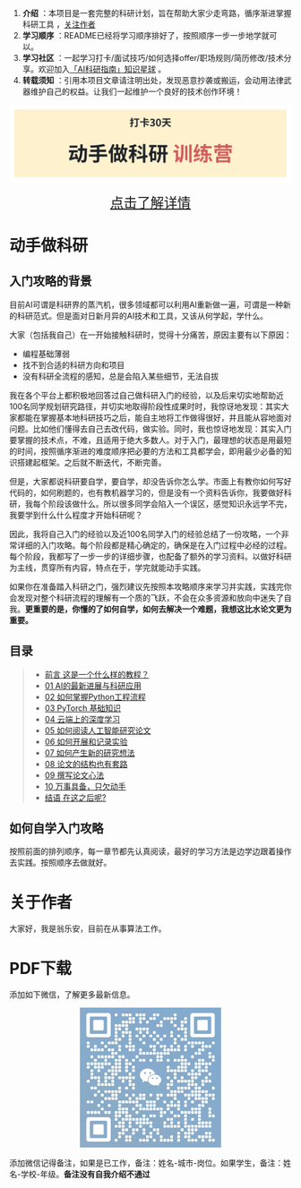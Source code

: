 1. **介绍** ：本项目是一套完整的科研计划，旨在帮助大家少走弯路，循序渐进掌握科研工具 ，[关注作者](https://github.com/WengLean/AI4Research?tab=readme-ov-file#关于作者)
2. **学习顺序** ：README已经将学习顺序排好了，按照顺序一步一步地学就可以。
3. **学习社区** ：一起学习打卡/面试技巧/如何选择offer/职场规则/简历修改/技术分享。欢迎加入[「AI科研指南」知识星球](https://wx.zsxq.com/dweb2/index/group/28885822425181) 。
4. **转载须知** ：引用本项目文章请注明出处，发现恶意抄袭或搬运，会动用法律武器维护自己的权益。让我们一起维护一个良好的技术创作环境！

![image-20240804110628122](./img/camp.jpg)

<center><font face="黑体" size=5><a href="https://mp.weixin.qq.com/s/O5P_f5LFTG-kBuLA3vbnLQ" title="超链接title">点击了解详情</a></font></center>

#                                                 动手做科研

## 入门攻略的背景

目前AI可谓是科研界的蒸汽机，很多领域都可以利用AI重新做一遍，可谓是一种新的科研范式。但是面对日新月异的AI技术和工具，又该从何学起，学什么。

大家（包括我自己）在一开始接触科研时，觉得十分痛苦，原因主要有以下原因：

- 编程基础薄弱
- 找不到合适的科研方向和项目
- 没有科研全流程的感知，总是会陷入某些细节，无法自拔

我在各个平台上都积极地回答过自己做科研入门的经验，以及后来切实地帮助近100名同学规划研究路径，并切实地取得阶段性成果时时，我惊讶地发现：其实大家都能在掌握基本地科研技巧之后，能自主地将工作做得很好，并且能从容地面对问题。比如他们懂得去自己去改代码，做实验。同时，我也惊讶地发现：其实入门要掌握的技术点，不难，且适用于绝大多数人。对于入门，最理想的状态是用最短的时间，按照循序渐进的难度顺序把必要的方法和工具都学会，即用最少必备的知识搭建起框架。之后就不断迭代，不断完善。

但是，大家都说科研要自学，要自学，却没告诉你怎么学。市面上有教你如何写好代码的，如何刷题的，也有教机器学习的，但是没有一个资料告诉你，我要做好科研，我每个阶段该做什么。所以很多同学会陷入一个误区，感觉知识永远学不完，我要学到什么什么程度才开始科研呢？

因此，我将自己入门的经验以及近100名同学入门的经验总结了一份攻略，一个非常详细的入门攻略。每个阶段都是精心确定的，确保是在入门过程中必经的过程。每个阶段，我都写了一步一步的详细步骤，也配备了额外的学习资料。以做好科研为主线，贯穿所有内容，特点在于，学完就能动手实践。

如果你在准备踏入科研之门，强烈建议先按照本攻略顺序来学习并实践，实践完你会发现对整个科研流程的理解有一个质的飞跃，不会在众多资源和放向中迷失了自我。**更重要的是，你懂的了如何自学，如何去解决一个难题，我想这比水论文更为重要。**

## 目录

> - [前言 这是一个什么样的教程？](./README.md)
> - [01 AI的最新进展与科研应用](./chapters/chapter1/README.md)
> - [02 如何掌握Python工程流程](./chapters/chapter2/README.md)
> - [03 PyTorch 基础知识](./chapters/chapter3/README.md)
> - [04 云端上的深度学习](./chapters/chapter4/README.md)
> - [05 如何阅读人工智能研究论文](./chapters/chapter5/README.md) 
> - [06 如何开展和记录实验](./chapters/chapter6/README.md)
> - [07 如何产生新的研究想法](./chapters/chapter7/README.md)
> - [08 论文的结构也有套路](./chapters/chapter8/README.md)
> - [09 撰写论文心法](./chapters/chapter9/README.md)
> - [10 万事具备，只欠动手](./chapters/chapter10/README.md)
> - [结语 在这之后呢?](./chapters/final/README.md) 

## 如何自学入门攻略

按照前面的排列顺序，每一章节都先认真阅读，最好的学习方法是边学边跟着操作去实践。按照顺序去做就好。

# 关于作者

大家好，我是翁乐安，目前在从事算法工作。	

# PDF下载

添加如下微信，了解更多最新信息。

<div style="text-align: center;">   <img src="./img/wechat.png" alt="Image" width="50%"> </div>

添加微信记得备注，如果是已工作，备注：姓名-城市-岗位。如果学生，备注：姓名-学校-年级。**备注没有自我介绍不通过**